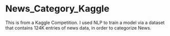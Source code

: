 # News_Category_Kaggle
This is from a Kaggle Competition. I used NLP to train a model via a dataset that contains 124K entries of news data, in order to categorize News.
